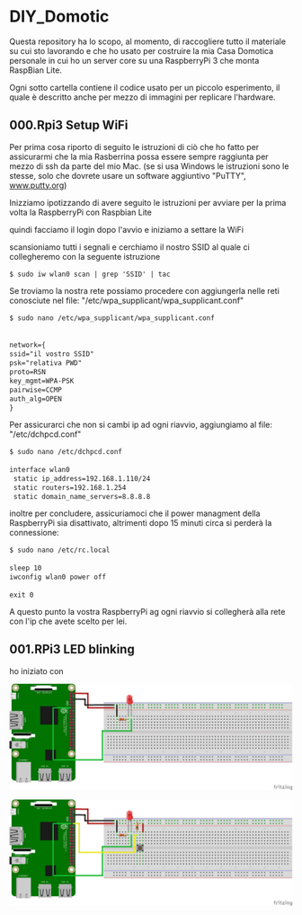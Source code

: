 # DIY_Domotic

Questa repository ha lo scopo, al momento, di raccogliere tutto il materiale su cui sto 
lavorando e che ho usato per costruire la mia Casa Domotica personale in cui ho un server 
core su una RaspberryPi 3 che monta RaspBian Lite.

Ogni sotto cartella contiene il codice usato per un piccolo esperimento, il quale è descritto
anche per mezzo di immagini per replicare l'hardware.

## 000.Rpi3 Setup WiFi

Per prima cosa riporto di seguito le istruzioni di ciò che ho fatto per assicurarmi che la
mia Rasberrina possa essere sempre raggiunta per mezzo di ssh da parte del mio Mac. (se si 
usa Windows le istruzioni sono le stesse, solo che dovrete usare un software aggiuntivo 
"PuTTY", www.putty.org)

Inizziamo ipotizzando di avere seguito le istruzioni per avviare per la prima volta la RaspberryPi
con Raspbian Lite

quindi facciamo il login dopo l'avvio e iniziamo a settare la WiFi

scansioniamo tutti i segnali e cerchiamo il nostro SSID al quale ci collegheremo con la seguente istruzione

```
$ sudo iw wlan0 scan | grep 'SSID' | tac
```

Se troviamo la nostra rete possiamo procedere con aggiungerla nelle reti conosciute nel file:
"/etc/wpa_supplicant/wpa_supplicant.conf"

```
$ sudo nano /etc/wpa_supplicant/wpa_supplicant.conf


network={
ssid="il vostro SSID"
psk="relativa PWD"
proto=RSN
key_mgmt=WPA-PSK
pairwise=CCMP
auth_alg=OPEN
}
```

Per assicurarci che non si cambi ip ad ogni riavvio, aggiungiamo al file: 
"/etc/dchpcd.conf"

```
$ sudo nano /etc/dchpcd.conf 

interface wlan0
 static ip_address=192.168.1.110/24
 static routers=192.168.1.254
 static domain_name_servers=8.8.8.8
```

inoltre per concludere, assicuriamoci che il power managment della RaspberryPi sia disattivato,
altrimenti dopo 15 minuti circa si perderà la connessione:

```
$ sudo nano /etc/rc.local

sleep 10
iwconfig wlan0 power off

exit 0
```

A questo punto la vostra RaspberryPi ag ogni riavvio si collegherà alla rete con l'ip che 
avete scelto per lei.

## 001.RPi3 LED blinking

ho iniziato con 



![RPiBlinkLED](https://github.com/TommasoPino/DIY_Domotic/blob/master/img/RPiBlinkLED_bb.png)

![RPiBlinkLED](https://github.com/TommasoPino/DIY_Domotic/blob/master/img/RPiButtonLED_bb.png)

